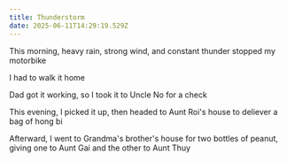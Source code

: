 ```yaml
---
title: Thunderstorm
date: 2025-06-11T14:29:19.529Z
---
```


This morning, heavy rain, strong wind, and constant thunder stopped my motorbike

I had to walk it home

Dad got it working, so I took it to Uncle No for a check

This evening, I picked it up, then headed to Aunt Roi's house to deliever a bag of hong bi

Afterward, I went to Grandma's brother's house for two bottles of peanut, giving one to Aunt Gai and the other to Aunt Thuy

